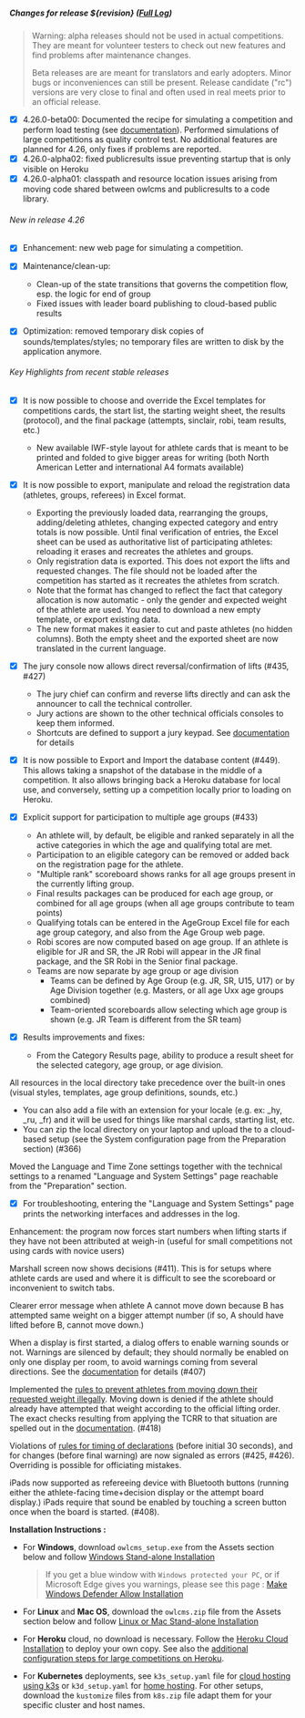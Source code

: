 ##### **Changes for release ${revision}**  ([Full Log](https://github.com/jflamy/owlcms4/issues?utf8=%E2%9C%93&q=is%3Aclosed+is%3Aissue+project%3Ajflamy%2Fowlcms4%2F1+))

> Warning: alpha releases should not be used in actual competitions. They are meant for volunteer testers to check out new features and find problems after maintenance changes.
>
> Beta releases are are meant for translators and early adopters. Minor bugs or inconveniences can still be present.  Release candidate ("rc") versions are very close to final and often used in real meets prior to an official release.

- [x] 4.26.0-beta00: Documented the recipe for simulating a competition and perform load testing (see [documentation](https://${env.REPO_OWNER}.github.io/${env.O_REPO_NAME}/#/Simulation)).  Performed simulations of large competitions as quality control test. No additional features are planned for 4.26, only fixes if problems are reported.
- [x] 4.26.0-alpha02: fixed publicresults issue preventing startup that is only visible on Heroku
- [x] 4.26.0-alpha01: classpath and resource location issues arising from moving code shared between owlcms and publicresults to a code library.

###### New in release 4.26

- [x] Enhancement: new web page for simulating a competition. 


- [x] Maintenance/clean-up:
  - Clean-up of the state transitions that governs the competition flow, esp. the logic for end of group
  - Fixed issues with leader board publishing to cloud-based public results
- [x] Optimization: removed temporary disk copies of sounds/templates/styles; no temporary files are written to disk by the application anymore.

###### Key Highlights from recent stable releases

- [x] It is now possible to choose and override the Excel templates for competitions cards, the start list, the starting weight sheet, the results (protocol), and the final package (attempts, sinclair, robi, team results, etc.)
  - New available IWF-style layout for athlete cards that is meant to be printed and folded to give bigger areas for writing (both North American Letter and international A4 formats available)

- [x] It is now possible to export, manipulate and reload the registration data (athletes, groups, referees) in Excel format.  

  - Exporting the previously loaded data, rearranging the groups, adding/deleting athletes, changing expected category and entry totals is now possible. Until final verification of entries, the Excel sheet can be used as authoritative list of participating athletes: reloading it erases and recreates the athletes and groups.
  - Only registration data is exported.  This does not export the lifts and requested changes.  The file should not be loaded after the competition has started as it recreates the athletes from scratch.
  - Note that the format has changed to reflect the fact that category allocation is now automatic - only the gender and expected weight of the athlete are used. You need to download a new empty template, or export existing data. 
  - The new format makes it easier to cut and paste athletes (no hidden columns). Both the empty sheet and the exported sheet are now translated in the current language.
  
- [x] The jury console now allows direct reversal/confirmation of lifts (#435, #427)  
  - The jury chief can confirm and reverse lifts directly and can ask the announcer to call the technical controller.  
  - Jury actions are shown to the other technical officials consoles to keep them informed.
  - Shortcuts are defined to support a jury keypad. See [documentation](https://${env.REPO_OWNER}.github.io/${env.O_REPO_NAME}/#/Refereeing#jury-console-keypad) for details
  
- [x] It is now possible to Export and Import the database content (#449).  This allows taking a snapshot of the database in the middle of a competition. It also allows bringing back a Heroku database for local use, and conversely, setting up a competition locally prior to loading on Heroku.

- [x] Explicit support for participation to multiple age groups (#433)

  - An athlete will, by default, be eligible and ranked separately in all the active categories in which the age and qualifying total are met.   
  - Participation to an eligible category can be removed or added back on the registration page for the athlete.
  - "Multiple rank" scoreboard shows ranks for all age groups present in the currently lifting group.
  - Final results packages can be produced for each age group, or combined for all age groups (when all age groups contribute to team points)
  - Qualifying totals can be entered in the AgeGroup Excel file for each age group category, and also from the Age Group web page.
  - Robi scores are now computed based on age group. If an athlete is eligible for JR and SR, the JR Robi will appear in the JR final package, and the SR Robi in the Senior final package.
  - Teams are now separate by age group or age division
    - Teams can be defined by Age Group (e.g. JR, SR, U15, U17) or by Age Division together (e.g. Masters, or all age Uxx age groups combined)
    - Team-oriented scoreboards allow selecting which age group is shown (e.g. JR Team is different from the SR team)

- [x] Results improvements and fixes:
  - From the Category Results page, ability to produce a result sheet for the selected category, age group, or age division.

All resources in the local directory take precedence over the built-in ones (visual styles, templates, age group definitions, sounds, etc.)
- You can also add a file with an extension for your locale (e.g. ex: _hy, _ru, _fr) and it will be used for things like marshal cards, starting list, etc.
- You can zip the local directory on your laptop and upload the to a cloud-based setup (see the System configuration page from the Preparation section) (#366)

Moved the Language and Time Zone settings together with the technical settings to a renamed "Language and System Settings" page reachable from the "Preparation" section.

- [x] For troubleshooting, entering the "Language and System Settings" page prints the networking interfaces and addresses in the log.

Enhancement: the program now forces start numbers when lifting starts if they have not been attributed at weigh-in (useful for small competitions not using cards with novice users)

Marshall screen now shows decisions (#411). This is for setups where athlete cards are used and where it is difficult to see the scoreboard or inconvenient to switch tabs.

Clearer error message when athlete A cannot move down because B has attempted same weight on a bigger attempt number (if so, A should have lifted before B, cannot move down.)

When a display is first started, a dialog offers to enable warning sounds or not.  Warnings are silenced by default; they should normally be enabled on only one display per room, to avoid warnings coming from several directions. See the [documentation](https://${env.REPO_OWNER}.github.io/${env.O_REPO_NAME}/#/Displays#display-settings) for details (#407)

Implemented the <u>rules to prevent athletes from moving down their requested weight illegally</u>.  Moving down is denied if the athlete should already have attempted that weight according to the official lifting order.  The exact checks resulting from applying the TCRR to that situation are spelled out in the [documentation](https://${env.REPO_OWNER}.github.io/${env.O_REPO_NAME}/#/Announcing#rules-for-moving-down). (#418)

Violations of <u>rules for timing of declarations</u> (before initial 30 seconds), and for changes (before final warning) are now signaled as errors (#425, #426). Overriding is possible for officiating mistakes.

iPads now supported as refereeing device with Bluetooth buttons (running either the athlete-facing time+decision display or the attempt board display.)   iPads require that sound be enabled by touching a screen button once when the board is started. (#408). 

**Installation Instructions :**

  - For **Windows**, download `owlcms_setup.exe` from the Assets section below and follow [Windows Stand-alone Installation](https://${env.REPO_OWNER}.github.io/${env.O_REPO_NAME}/#/LocalWindowsSetup)
    
    > If you get a blue window with `Windows protected your PC`, or if Microsoft Edge gives you warnings, please see this page : [Make Windows Defender Allow Installation](https://${env.REPO_OWNER}.github.io/${env.O_REPO_NAME}/#/DefenderOff)
    
  - For **Linux** and **Mac OS**, download the `owlcms.zip` file from the Assets section below and follow [Linux or Mac Stand-alone Installation](https://${env.REPO_OWNER}.github.io/${env.O_REPO_NAME}/#/LocalLinuxMacSetup)

  - For **Heroku** cloud, no download is necessary. Follow the [Heroku Cloud Installation](https://${env.REPO_OWNER}.github.io/${env.O_REPO_NAME}/#/Cloud) to deploy your own copy.  See also the [additional configuration steps for large competitions on Heroku](https://${env.REPO_OWNER}.github.io/${env.O_REPO_NAME}/#/HerokuLarge).

  - For **Kubernetes** deployments, see `k3s_setup.yaml` file for [cloud hosting using k3s](https://${env.REPO_OWNER}.github.io/${env.O_REPO_NAME}/#/DigitalOcean) or `k3d_setup.yaml` for [home hosting](https://${env.REPO_OWNER}.github.io/${env.O_REPO_NAME}/#/k3d).  For other setups, download the `kustomize` files from `k8s.zip` file adapt them for your specific cluster and host names. 
